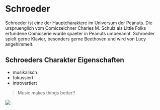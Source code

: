 # Schroeder
Schroeder ist eine der Hauptcharaktere im Universum der Peanuts. Die urspruenglich vom Comiczeichner Charles M. Schulz als Little Folks erfundene Comicserie wurde spaeter in Peanuts umbenannt.
Schroeder spielt gerne Klavier, besonders gerne Beethoven und wird von Lucy angehimmelt.
## Schroeders Charakter Eigenschaften
* musikalisch
* fokussiert
* introvertiert
> Music makes things better!!
<img src="https://i.pinimg.com/236x/e8/7a/b6/e87ab628c46cfb1777d672e2947a401f--linus-peanuts-comics-peanuts.jpg"/>
